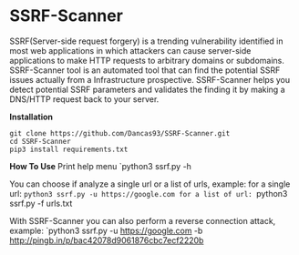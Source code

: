 # SSRF-Scanner

SSRF(Server-side request forgery) is a trending vulnerability identified in most web applications in which attackers can cause server-side applications to make HTTP requests to arbitrary domains or subdomains. SSRF-Scanner tool is an automated tool that can find the potential SSRF issues actually from a Infrastructure prospective. SSRF-Scanner helps you detect potential SSRF parameters and validates the finding it by making a DNS/HTTP request back to your server. 

**Installation**

```
git clone https://github.com/Dancas93/SSRF-Scanner.git
cd SSRF-Scanner
pip3 install requirements.txt
```

**How To Use**
Print help menu
`python3 ssrf.py -h

You can choose if analyze a single url or a list of urls, example:
for a single url: `python3 ssrf.py -u https://google.com
for a list of url: `python3 ssrf.py -f urls.txt

With SSRF-Scanner you can also perform a reverse connection attack, example:
`python3 ssrf.py -u https://google.com -b http://pingb.in/p/bac42078d9061876cbc7ecf2220b 

